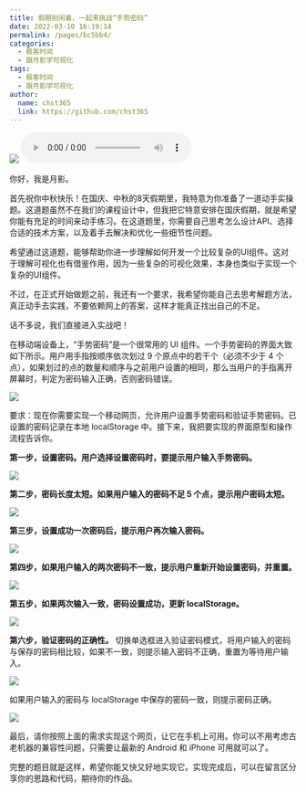 ```yaml
---
title: 假期别闲着，一起来挑战“手势密码”
date: 2022-03-10 16:19:14
permalink: /pages/bc5bb4/
categories: 
  - 极客时间
  - 跟月影学可视化
tags: 
  - 极客时间
  - 跟月影学可视化
author: 
  name: chst365
  link: https://github.com/chst365
---
```

![](https://cdn.jsdelivr.net/gh/chst365/bolgImgs/imgs/topImgs/122.jpg)
<audio title="国庆策划.假期别闲着，一起来挑战“手势密码”" src="https://static001.geekbang.org/resource/audio/65/cc/6503ec59e4e146f59d93cbde1d36d9cc.mp3" controls="controls"></audio> 


你好，我是月影。

首先祝你中秋快乐！在国庆、中秋的8天假期里，我特意为你准备了一道动手实操题。这道题虽然不在我们的课程设计中，但我把它特意安排在国庆假期，就是希望你能有充足的时间来动手练习。在这道题里，你需要自己思考怎么设计API、选择合适的技术方案，以及着手去解决和优化一些细节性问题。

希望通过这道题，能够帮助你进一步理解如何开发一个比较复杂的UI组件。这对于理解可视化也有借鉴作用，因为一些复杂的可视化效果，本身也类似于实现一个复杂的UI组件。

不过，在正式开始做题之前，我还有一个要求，我希望你能自己去思考解题方法，真正动手去实践，不要依赖网上的答案，这样才能真正找出自己的不足。

话不多说，我们直接进入实战吧！

在移动端设备上，“手势密码”是一个很常用的 UI 组件。一个手势密码的界面大致如下所示。用户用手指按顺序依次划过 9 个原点中的若干个（必须不少于 4
个点），如果划过的点的数量和顺序与之前用户设置的相同，那么当用户的手指离开屏幕时，判定为密码输入正确，否则密码错误。

![](https://static001.geekbang.org/resource/image/bc/a3/bc0eebaa18e6667f45fc43e8d5604fa3.jpeg)

要求：现在你需要实现一个移动网页，允许用户设置手势密码和验证手势密码。已设置的密码记录在本地 localStorage
中。接下来，我把要实现的界面原型和操作流程告诉你。

 **第一步，设置密码。用户选择设置密码时，要提示用户输入手势密码。**

![](https://static001.geekbang.org/resource/image/cb/d0/cb4fba8a7cd29f8beb8c4111e958d2d0.jpeg)

 **第二步，密码长度太短。如果用户输入的密码不足 5 个点，提示用户密码太短。**

![](https://static001.geekbang.org/resource/image/a4/4a/a4e8eea8e6bd28a291fc375ccd26884a.jpeg)

 **第三步，设置成功一次密码后，提示用户再次输入密码。**

![](https://static001.geekbang.org/resource/image/dd/90/dd0e53a9fdf73de358e77af33c7c9390.jpeg)

 **第四步，如果用户输入的两次密码不一致，提示用户重新开始设置密码，并重置。**

![](https://static001.geekbang.org/resource/image/60/ac/600c96162f0675bfc784d9b35d1404ac.jpeg)

 **第五步，如果两次输入一致，密码设置成功，更新 localStorage。**

![](https://static001.geekbang.org/resource/image/b4/8e/b4dc1c6b7dcdf98103c22507761e2e8e.jpeg)

 **第六步，验证密码的正确性。** 切换单选框进入验证密码模式，将用户输入的密码与保存的密码相比较，如果不一致，则提示输入密码不正确，重置为等待用户输入。

![](https://static001.geekbang.org/resource/image/0b/e0/0beb0b75da9a3c3a6d1beecffba004e0.jpeg)

如果用户输入的密码与 localStorage 中保存的密码一致，则提示密码正确。

![](https://static001.geekbang.org/resource/image/e3/5c/e3fa6e124b73b9b0a94b123307c2f05c.jpeg)

最后，请你按照上面的需求实现这个网页，让它在手机上可用。你可以不用考虑古老机器的兼容性问题，只需要让最新的 Android 和 iPhone 可用就可以了。

完整的题目就是这样，希望你能又快又好地实现它。实现完成后，可以在留言区分享你的思路和代码，期待你的作品。

